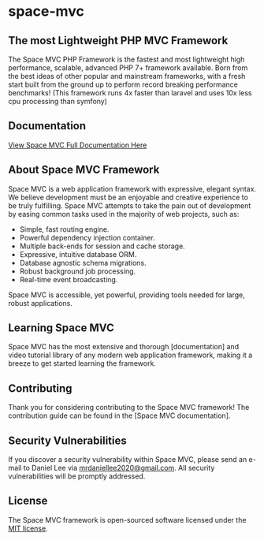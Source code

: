 # space-mvc

## The most Lightweight PHP MVC Framework

The Space MVC PHP Framework is the fastest and most lightweight high performance, scalable, advanced PHP 7+ framework 
available. Born from the best ideas of other popular and mainstream frameworks, with a fresh start built from the ground 
up to perform record breaking performance benchmarks! (This framework runs 4x faster than laravel and uses 10x less cpu 
processing than symfony)

## Documentation
[View Space MVC Full Documentation Here](http://space-mvc.com)

## About Space MVC Framework

Space MVC is a web application framework with expressive, elegant syntax. We believe development must be an enjoyable and creative experience to be truly fulfilling. Space MVC attempts to take the pain out of development by easing common tasks used in the majority of web projects, such as:

- Simple, fast routing engine.
- Powerful dependency injection container.
- Multiple back-ends for session and cache storage.
- Expressive, intuitive database ORM.
- Database agnostic schema migrations.
- Robust background job processing.
- Real-time event broadcasting.

Space MVC is accessible, yet powerful, providing tools needed for large, robust applications.

## Learning Space MVC

Space MVC has the most extensive and thorough [documentation] and video tutorial library of any modern web 
application framework, making it a breeze to get started learning the framework.

## Contributing

Thank you for considering contributing to the Space MVC framework! The contribution guide can be found in the [Space MVC documentation].

## Security Vulnerabilities

If you discover a security vulnerability within Space MVC, please send an e-mail to Daniel Lee via [mrdaniellee2020@gmail.com](mailto:mrdaniellee2020@gmail.com). All security vulnerabilities will be promptly addressed.

## License

The Space MVC framework is open-sourced software licensed under the [MIT license](https://opensource.org/licenses/MIT).
